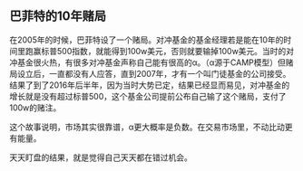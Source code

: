 ## 巴菲特的10年赌局

在2005年的时候，巴菲特设了一个赌局。对冲基金的基金经理若是能在10年的时间里跑赢标普500指数，就能得到100w美元，否则就要输掉100w美元。当时的对冲基金很火热，有很多对冲基金声称自己能有很高的α。（α源于CAMP模型）但赌局设立后，一直都没有人应答，直到2007年，才有一个叫门徒基金的公司接受。结果了到了2016年后半年，因为当时大势已定，结果已经显而易见，对冲基金的增长就是没有超过标普500，这个基金公司提前公布自己输了这个赌局，支付了100w的赌注。

这个故事说明，市场其实很靠谱，α更大概率是负数。在交易市场里，不动比动更有能量。

天天盯盘的结果，就是觉得自己天天都在错过机会。